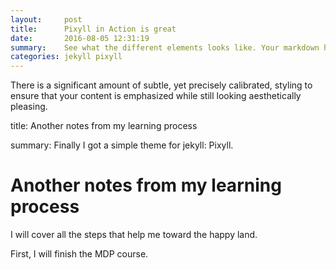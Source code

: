 ```yaml
---
layout:     post
title:      Pixyll in Action is great
date:       2016-08-05 12:31:19
summary:    See what the different elements looks like. Your markdown has never looked better. I promise.
categories: jekyll pixyll
---
```


There is a significant amount of subtle, yet precisely calibrated, styling to ensure
that your content is emphasized while still looking aesthetically pleasing.

title:      Another notes from my learning process

summary:    Finally I got a simple theme for jekyll: Pixyll.


# Another notes from my learning process


I will cover all the steps that help me toward the happy land.

First, I will finish the MDP course.
